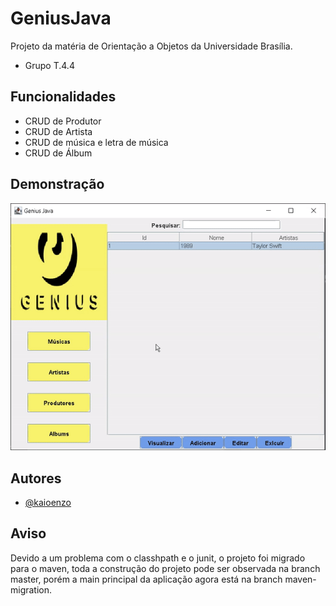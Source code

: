 
# GeniusJava

Projeto da matéria de Orientação a Objetos da Universidade Brasília.
 - Grupo T.4.4



## Funcionalidades

- CRUD de Produtor
- CRUD de Artista
- CRUD de música e letra de música
- CRUD de Álbum


## Demonstração

![](https://github.com/kaioenzo/GeniusJava/blob/maven-migration/ezgif.com-gif-maker.gif)
## Autores

- [@kaioenzo](https://www.github.com/kaioenzo)

## Aviso
Devido a um problema com o classhpath e o junit, o projeto foi migrado para o maven, toda a construção do projeto pode ser observada na branch master, porém a main principal da aplicação agora está na branch maven-migration.
